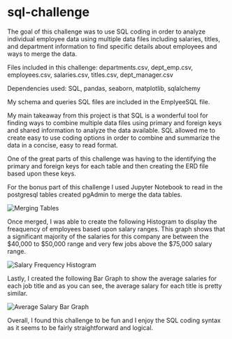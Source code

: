 # sql-challenge

The goal of this challenge was to use SQL coding in order to analyze individual employee data using multiple data files including salaries, titles, and department information to find specific details about employees and ways to merge the data.

Files included in this challenge: departments.csv, dept_emp.csv, employees.csv, salaries.csv, titles.csv, dept_manager.csv

Dependencies used: SQL, pandas, seaborn, matplotlib, sqlalchemy

My schema and queries SQL files are included in the EmplyeeSQL file.

My main takeaway from this project is that SQL is a wonderful tool for finding ways to combine multiple data files using primary and foreign keys and shared information to analyze the data available. SQL allowed me to create easy to use coding options in order to combine and summarize the data in a concise, easy to read format.

One of the great parts of this challenge was having to the identifying the primary and foreign keys for each table and then creating the ERD file based upon these keys.

For the bonus part of this challenge I used Jupyter Notebook to read in the postgresql tables created pgAdmin to merge the data tables. 

![Merging Tables](https://user-images.githubusercontent.com/69220393/125574479-257be703-490c-44bb-87a9-d6edd9c26690.png)

Once merged, I was able to create the following Histogram to display the freaquency of employees based upon salary ranges. This graph shows that a significant majority of the salaries for this company are between the $40,000 to $50,000 range and very few jobs above the $75,000 salary range. 

![Salary Frequency Histogram](https://user-images.githubusercontent.com/69220393/125574533-e75838f9-9057-42b6-aaad-852aafb2441e.png)

Lastly, I created the following Bar Graph to show the average salaries for each job title and as you can see, the average salary for each title is pretty similar. 

![Average Salary Bar Graph](https://user-images.githubusercontent.com/69220393/125574586-ec7f6aaf-83b8-4cd4-86ea-c2a7d4ee018f.png)

Overall, I found this challenge to be fun and I enjoy the SQL coding syntax as it seems to be fairly straightforward and logical.
